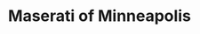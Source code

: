 ---
title: "Maserati of Minneapolis"
url: /golden-valley/maserati-of-minneapolis/
shop: Autohaus
---